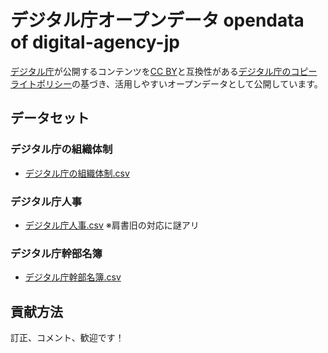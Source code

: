 # デジタル庁オープンデータ opendata of digital-agency-jp

[デジタル庁](https://www.digital.go.jp/)が公開するコンテンツを[CC BY](https://creativecommons.org/licenses/by/4.0/legalcode.ja)と互換性がある[デジタル庁のコピーライトポリシー](https://www.digital.go.jp/copyright-policy)の基づき、活用しやすいオープンデータとして公開しています。

## データセット

### デジタル庁の組織体制

- [デジタル庁の組織体制.csv](デジタル庁の組織体制.csv)

### デジタル庁人事

- [デジタル庁人事.csv](デジタル庁人事.csv) ※肩書旧の対応に謎アリ

### デジタル庁幹部名簿

- [デジタル庁幹部名簿.csv](デジタル庁幹部名簿.csv)


## 貢献方法

訂正、コメント、歓迎です！
